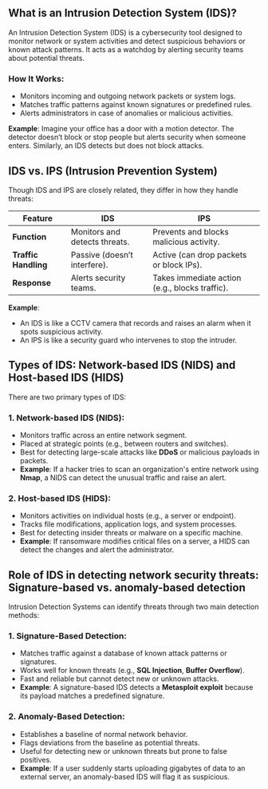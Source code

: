 ## What is an Intrusion Detection System (IDS)?

An Intrusion Detection System (IDS) is a cybersecurity tool designed to monitor network or system activities and detect suspicious behaviors or known attack patterns. It acts as a watchdog by alerting security teams about potential threats.

### How It Works:
- Monitors incoming and outgoing network packets or system logs.
- Matches traffic patterns against known signatures or predefined rules.
- Alerts administrators in case of anomalies or malicious activities.

**Example**: Imagine your office has a door with a motion detector. The detector doesn’t block or stop people but alerts security when someone enters. Similarly, an IDS detects but does not block attacks.

## IDS vs. IPS (Intrusion Prevention System)

Though IDS and IPS are closely related, they differ in how they handle threats:

| **Feature**          | **IDS**                       | **IPS**                                        |
| -------------------- | ----------------------------- | ---------------------------------------------- |
| **Function**         | Monitors and detects threats. | Prevents and blocks malicious activity.        |
| **Traffic Handling** | Passive (doesn’t interfere).  | Active (can drop packets or block IPs).        |
| **Response**         | Alerts security teams.        | Takes immediate action (e.g., blocks traffic). |

**Example**:
- An IDS is like a CCTV camera that records and raises an alarm when it spots suspicious activity.
- An IPS is like a security guard who intervenes to stop the intruder.

## Types of IDS: Network-based IDS (NIDS) and Host-based IDS (HIDS)

There are two primary types of IDS:

### 1. **Network-based IDS (NIDS)**:
- Monitors traffic across an entire network segment.
- Placed at strategic points (e.g., between routers and switches).
- Best for detecting large-scale attacks like **DDoS** or malicious payloads in packets.
- **Example**: If a hacker tries to scan an organization's entire network using **Nmap**, a NIDS can detect the unusual traffic and raise an alert.  

### 2. **Host-based IDS (HIDS)**:
- Monitors activities on individual hosts (e.g., a server or endpoint).    
- Tracks file modifications, application logs, and system processes.    
- Best for detecting insider threats or malware on a specific machine.    
- **Example**: If ransomware modifies critical files on a server, a HIDS can detect the changes and alert the administrator.

## Role of IDS in detecting network security threats: Signature-based vs. anomaly-based detection

Intrusion Detection Systems can identify threats through two main detection methods:

### 1. **Signature-Based Detection**:
- Matches traffic against a database of known attack patterns or signatures.
- Works well for known threats (e.g., **SQL Injection**, **Buffer Overflow**).
- Fast and reliable but cannot detect new or unknown attacks.
- **Example**: A signature-based IDS detects a **Metasploit exploit** because its payload matches a predefined signature.

### 2. **Anomaly-Based Detection**:
- Establishes a baseline of normal network behavior.
- Flags deviations from the baseline as potential threats.
- Useful for detecting new or unknown threats but prone to false positives.
- **Example**: If a user suddenly starts uploading gigabytes of data to an external server, an anomaly-based IDS will flag it as suspicious.

